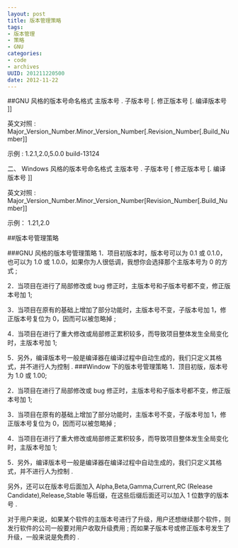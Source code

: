 ```yaml
---
layout: post
title: 版本管理策略
tags: 
- 版本管理
- 策略
- GNU
categories:
- code
- archives
UUID: 201211220500
date: 2012-11-22
---
```


##GNU 风格的版本号命名格式
主版本号 . 子版本号 [. 修正版本号 [. 编译版本号 ]]

英文对照 : Major_Version_Number.Minor_Version_Number[.Revision_Number[.Build_Number]]

示例 : 1.2.1,2.0,5.0.0 build-13124

二、 Windows 风格的版本号命名格式
主版本号 . 子版本号 [ 修正版本号 [. 编译版本号 ]]

英文对照 : Major_Version_Number.Minor_Version_Number[Revision_Number[.Build_Number]]

示例： 1.21,2.0

##版本号管理策略

###GNU 风格的版本号管理策略
1．项目初版本时，版本号可以为 0.1 或 0.1.0，也可以为 1.0 或 1.0.0，如果你为人很低调，我想你会选择那个主版本号为 0 的方式 ;

2．当项目在进行了局部修改或 bug 修正时，主版本号和子版本号都不变，修正版本号加 1;

3．当项目在原有的基础上增加了部分功能时，主版本号不变，子版本号加 1，修正版本号复位为 0，因而可以被忽略掉 ;

4．当项目在进行了重大修改或局部修正累积较多，而导致项目整体发生全局变化时，主版本号加 1;

5．另外，编译版本号一般是编译器在编译过程中自动生成的，我们只定义其格式，并不进行人为控制 .
###Window 下的版本号管理策略
1．顶目初版，版本号为 1.0 或 1.00;

2．当项目在进行了局部修改或 bug 修正时，主版本号和子版本号都不变，修正版本号加 1;

3．当项目在原有的基础上增加了部分功能时，主版本号不变，子版本号加 1，修正版本号复位为 0，因而可以被忽略掉 ;

4．当项目在进行了重大修改或局部修正累积较多，而导致项目整体发生全局变化时，主版本号加 1;

5．另外，编译版本号一般是编译器在编译过程中自动生成的，我们只定义其格式，并不进行人为控制 .

另外，还可以在版本号后面加入 Alpha,Beta,Gamma,Current,RC (Release Candidate),Release,Stable 等后缀，在这些后缀后面还可以加入 1 位数字的版本号 .

对于用户来说，如果某个软件的主版本号进行了升级，用户还想继续那个软件，则发行软件的公司一般要对用户收取升级费用 ; 而如果子版本号或修正版本号发生了升级，一般来说是免费的 .
